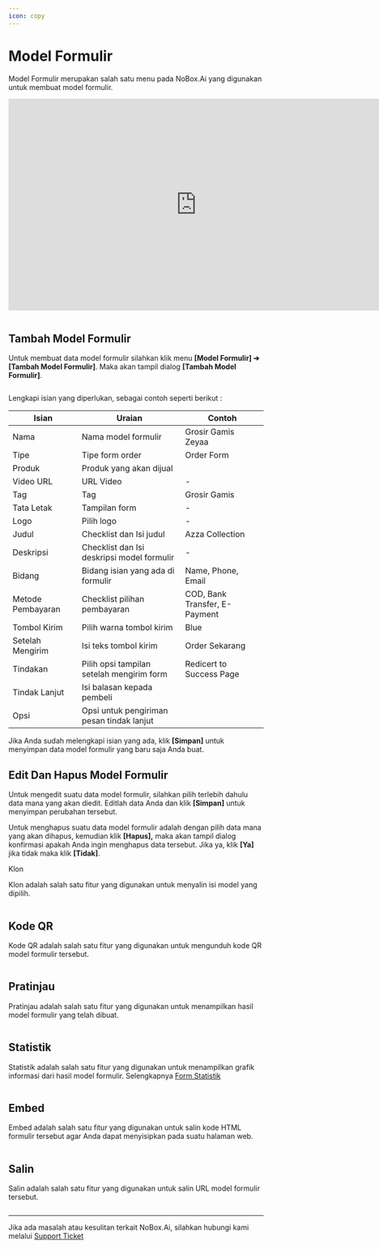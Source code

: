 ```yaml
---
icon: copy
---
```


# Model Formulir

Model Formulir merupakan salah satu menu pada NoBox.Ai yang digunakan untuk membuat model formulir.


<iframe width="742" height="418" src="https://www.youtube.com/embed/VWkVMLe85xs" title="Pengenalan Tampilan NoBox" frameborder="0" allow="accelerometer; autoplay; clipboard-write; encrypted-media; gyroscope; picture-in-picture; web-share" referrerpolicy="strict-origin-when-cross-origin" allowfullscreen></iframe>


<figure><img src="../../.gitbook/assets/Model Formulir.png" alt=""><figcaption></figcaption></figure>

## **Tambah Model Formulir**

Untuk membuat data model formulir silahkan klik menu **\[Model Formulir] ➔ \[Tambah Model Formulir]**. Maka akan tampil dialog **\[Tambah Model Formulir]**.

<figure><img src="../../.gitbook/assets/Tambah Model Formulir.png" alt=""><figcaption></figcaption></figure>

Lengkapi isian yang diperlukan, sebagai contoh seperti berikut :

| **Isian**         | Uraian                                     | **Contoh**                    |
| ----------------- | ------------------------------------------ | ----------------------------- |
| Nama              | Nama model formulir                        | Grosir Gamis Zeyaa            |
| Tipe              | Tipe form order                            | Order Form                    |
| Produk            | Produk yang akan dijual                    |                               |
| Video URL         | URL Video                                  | -                             |
| Tag               | Tag                                        | Grosir Gamis                  |
| Tata Letak        | Tampilan form                              | -                             |
| Logo              | Pilih logo                                 | -                             |
| Judul             | Checklist dan Isi judul                    | Azza Collection               |
| Deskripsi         | Checklist dan Isi deskripsi model formulir |  -                            |
| Bidang            | Bidang isian yang ada di formulir          | Name, Phone, Email            |
| Metode Pembayaran | Checklist pilihan pembayaran               | COD, Bank Transfer, E-Payment |
| Tombol Kirim      | Pilih warna tombol kirim                   | Blue                          |
| Setelah Mengirim  | Isi teks tombol kirim                      | Order Sekarang                |
| Tindakan          | Pilih opsi tampilan setelah mengirim form  | Redicert to Success Page      |
| Tindak Lanjut     | Isi balasan kepada pembeli                 |                               |
| Opsi              | Opsi untuk pengiriman pesan tindak lanjut  |                               |

Jika Anda sudah melengkapi isian yang ada, klik **\[Simpan]** untuk menyimpan data model formulir yang baru saja Anda buat.

## **Edit Dan Hapus Model Formulir**

Untuk mengedit suatu data model formulir, silahkan pilih terlebih dahulu data mana yang akan diedit. Editlah data Anda dan klik **\[Simpan]** untuk menyimpan perubahan tersebut.

Untuk menghapus suatu data model formulir adalah dengan pilih data mana yang akan dihapus, kemudian klik **\[Hapus],** maka akan tampil dialog konfirmasi apakah Anda ingin menghapus data tersebut. Jika ya, klik **\[Ya]** jika tidak maka klik **\[Tidak]**.

Klon

Klon adalah salah satu fitur yang digunakan untuk menyalin isi model yang dipilih.

<figure><img src="../../.gitbook/assets/Klon Model Formulir.png" alt=""><figcaption></figcaption></figure>

## **Kode QR**

Kode QR adalah salah satu fitur yang digunakan untuk mengunduh kode QR model formulir tersebut.

<figure><img src="../../.gitbook/assets/Kode QR Model Formulir.png" alt=""><figcaption></figcaption></figure>

## Pratinjau

Pratinjau adalah salah satu fitur yang digunakan untuk menampilkan hasil model formulir yang telah dibuat.

<figure><img src="../../.gitbook/assets/Pratinjau Model Formulir.png" alt=""><figcaption></figcaption></figure>

## Statistik

Statistik adalah salah satu fitur yang digunakan untuk menampilkan grafik informasi dari hasil model formulir. Selengkapnya [Form Statistik](https://crm.nobox.ai/knowledge-base/article/form-analytics)

<figure><img src="../../.gitbook/assets/Statistik Model Formulir.png" alt=""><figcaption></figcaption></figure>

## **Embed**

Embed adalah salah satu fitur yang digunakan untuk salin kode HTML formulir tersebut agar Anda dapat menyisipkan pada suatu halaman web.

<figure><img src="../../.gitbook/assets/Embed Model Formulir.png" alt=""><figcaption></figcaption></figure>

## Salin

Salin adalah salah satu fitur yang digunakan untuk salin URL model formulir tersebut.

<figure><img src="../../.gitbook/assets/Salin Model Formulir.png" alt=""><figcaption></figcaption></figure>

***

Jika ada masalah atau kesulitan terkait NoBox.Ai, silahkan hubungi kami melalui [Support Ticket](https://crm.mynobox.com/clients/tickets)
